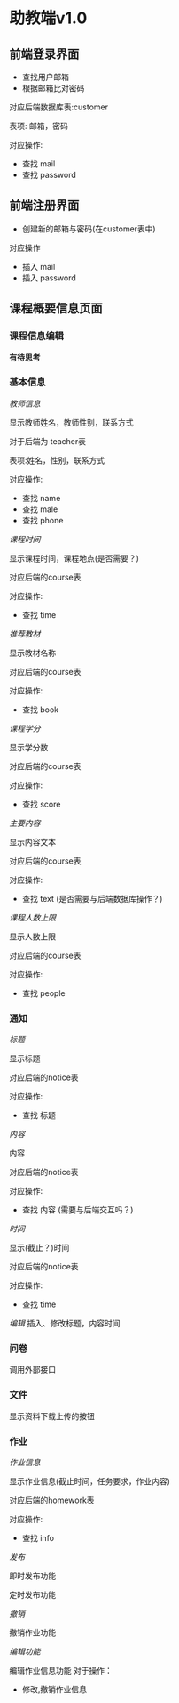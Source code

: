 # 助教端v1.0

## 前端登录界面
- 查找用户邮箱
- 根据邮箱比对密码

对应后端数据库表:customer

表项: 邮箱，密码

对应操作:
- 查找 mail
- 查找 password

## 前端注册界面

- 创建新的邮箱与密码(在customer表中)

对应操作

- 插入 mail
- 插入 password

## 课程概要信息页面

### 课程信息编辑
**有待思考**

### 基本信息

*教师信息*

显示教师姓名，教师性别，联系方式

对于后端为 teacher表

表项:姓名，性别，联系方式

对应操作:
- 查找 name
- 查找 male
- 查找 phone

*课程时间*

显示课程时间，课程地点(是否需要？)

对应后端的course表

对应操作:
- 查找 time

*推荐教材*

显示教材名称

对应后端的course表

对应操作:
- 查找 book

*课程学分*

显示学分数

对应后端的course表

对应操作:
- 查找 score

*主要内容*

显示内容文本

对应后端的course表

对应操作:
- 查找 text
(是否需要与后端数据库操作？)

*课程人数上限*

显示人数上限

对应后端的course表

对应操作:
- 查找 people

### 通知

*标题*

显示标题

对应后端的notice表

对应操作:
- 查找 标题

*内容*

内容

对应后端的notice表

对应操作:
- 查找 内容
(需要与后端交互吗？)

*时间*

显示(截止？)时间

对应后端的notice表

对应操作:
- 查找 time

*编辑*
插入、修改标题，内容时间

### 问卷
调用外部接口

### 文件

显示资料下载上传的按钮

### 作业

*作业信息*

显示作业信息(截止时间，任务要求，作业内容)

对应后端的homework表

对应操作:
- 查找 info

*发布*

即时发布功能

定时发布功能

*撤销*

撤销作业功能

*编辑功能*

编辑作业信息功能
对于操作：
- 修改,撤销作业信息



